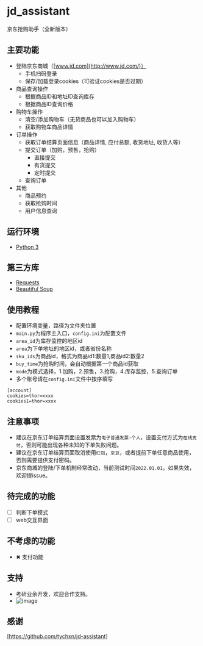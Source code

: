 # jd_assistant

京东抢购助手（全新版本）

## 主要功能

- 登陆京东商城（[www.jd.com](http://www.jd.com/)）
  - 手机扫码登录
  - 保存/加载登录cookies（可验证cookies是否过期）
- 商品查询操作
  - 根据商品ID和地址ID查询库存
  - 根据商品ID查询价格
- 购物车操作
  - 清空/添加购物车（无货商品也可以加入购物车）
  - 获取购物车商品详情
- 订单操作
  - 获取订单结算页面信息（商品详情, 应付总额, 收货地址, 收货人等）
  - 提交订单（加购，预售，抢购）
    - 直接提交
    - 有货提交
    - 定时提交
  - 查询订单
- 其他
  - 商品预约
  - 获取抢购时间
  - 用户信息查询

## 运行环境

- [Python 3](https://www.python.org/)

## 第三方库

- [Requests](http://docs.python-requests.org/en/master/)
- [Beautiful Soup](https://www.crummy.com/software/BeautifulSoup/bs4/doc/)

## 使用教程

- 配置环境变量，路径为文件夹位置
- `main.py`为程序主入口，`config.ini`为配置文件
- `area_id`为库存监控的地区id
- `area`为下单地址的地区id，或者省份名称
- `sku_ids`为商品id，格式为商品id1:数量1,商品id2:数量2
- `buy_time`为抢购时间，会自动根据第一个商品id获取
- `mode`为模式选择，1.加购，2.预售，3.抢购，4.库存监控，5.查询订单
- 多个账号请在`config.ini`文件中按序填写
```
[account]
cookies=thor=xxxx
cookies1=thor=xxxx
```

## 注意事项

- 建议在京东订单结算页面设置发票为`电子普通发票-个人`，设置支付方式为`在线支付`，否则可能出现各种未知的下单失败问题。
- 建议在京东订单结算页面取消使用`红包`，`京豆`，或者提前下单任意商品使用，否则需要提供支付密码。
- 京东商城的登陆/下单机制经常改动，当前测试时间`2022.01.01`。如果失效，欢迎提issue。

## 待完成的功能

- [ ] 判断下单模式
- [ ] web交互界面

## 不考虑的功能

- ✖ 支付功能

## 支持
- 考研业余开发，欢迎合作支持。
- ![image](https://github.com/SSJACK8582/jd_assistant/blob/main/files/alipay.jpg)

## 感谢
[https://github.com/tychxn/jd-assistant]
